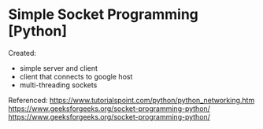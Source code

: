 # Simple Socket Programming [Python]

Created:
- simple server and client
- client that connects to google host
- multi-threading sockets

Referenced:
https://www.tutorialspoint.com/python/python_networking.htm
https://www.geeksforgeeks.org/socket-programming-python/
https://www.geeksforgeeks.org/socket-programming-python/

